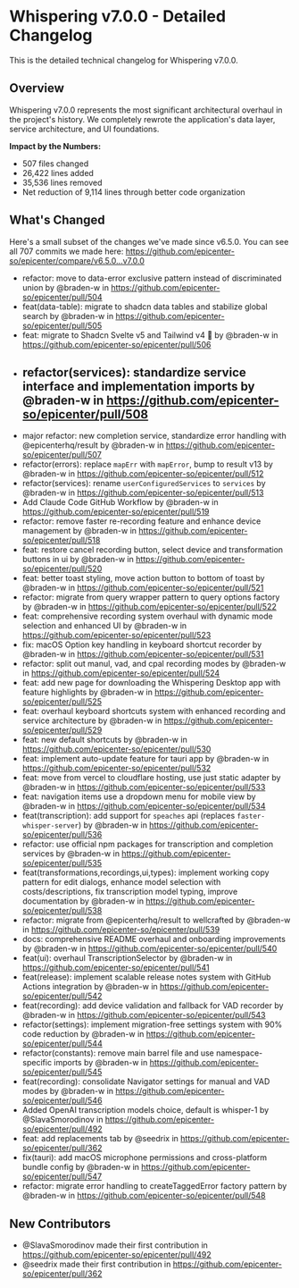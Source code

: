 # Whispering v7.0.0 - Detailed Changelog

This is the detailed technical changelog for Whispering v7.0.0.

## Overview

Whispering v7.0.0 represents the most significant architectural overhaul in the project's history. We completely rewrote the application's data layer, service architecture, and UI foundations.

**Impact by the Numbers:**
- 507 files changed
- 26,422 lines added
- 35,536 lines removed
- Net reduction of 9,114 lines through better code organization

## What's Changed

Here's a small subset of the changes we've made since v6.5.0. You can see all 707 commits we made here: https://github.com/epicenter-so/epicenter/compare/v6.5.0...v7.0.0

* refactor: move to data-error exclusive pattern instead of discriminated union by @braden-w in https://github.com/epicenter-so/epicenter/pull/504
* feat(data-table): migrate to shadcn data tables and stabilize global search by @braden-w in https://github.com/epicenter-so/epicenter/pull/505
* feat: migrate to Shadcn Svelte v5 and Tailwind v4 🚀 by @braden-w in https://github.com/epicenter-so/epicenter/pull/506
* ## refactor(services): standardize service interface and implementation imports by @braden-w in https://github.com/epicenter-so/epicenter/pull/508
* major refactor: new completion service, standardize error handling with @epicenterhq/result by @braden-w in https://github.com/epicenter-so/epicenter/pull/507
* refactor(errors): replace `mapErr` with `mapError`, bump to result v13 by @braden-w in https://github.com/epicenter-so/epicenter/pull/512
* refactor(services): rename `userConfiguredServices` to `services` by @braden-w in https://github.com/epicenter-so/epicenter/pull/513
* Add Claude Code GitHub Workflow by @braden-w in https://github.com/epicenter-so/epicenter/pull/519
* refactor: remove faster re-recording feature and enhance device management by @braden-w in https://github.com/epicenter-so/epicenter/pull/518
* feat: restore cancel recording button, select device and transformation buttons in ui by @braden-w in https://github.com/epicenter-so/epicenter/pull/520
* feat: better toast styling, move action button to bottom of toast by @braden-w in https://github.com/epicenter-so/epicenter/pull/521
* refactor: migrate from query wrapper pattern to query options factory by @braden-w in https://github.com/epicenter-so/epicenter/pull/522
* feat: comprehensive recording system overhaul with dynamic mode selection and enhanced UI by @braden-w in https://github.com/epicenter-so/epicenter/pull/523
* fix: macOS Option key handling in keyboard shortcut recorder by @braden-w in https://github.com/epicenter-so/epicenter/pull/531
* refactor: split out manul, vad, and cpal recording modes by @braden-w in https://github.com/epicenter-so/epicenter/pull/524
* feat: add new page for downloading the Whispering Desktop app with feature highlights by @braden-w in https://github.com/epicenter-so/epicenter/pull/525
* feat: overhaul keyboard shortcuts system with enhanced recording and service architecture by @braden-w in https://github.com/epicenter-so/epicenter/pull/529
* feat: new default shortcuts by @braden-w in https://github.com/epicenter-so/epicenter/pull/530
* feat: implement auto-update feature for tauri app by @braden-w in https://github.com/epicenter-so/epicenter/pull/532
* feat: move from vercel to cloudflare hosting, use just static adapter by @braden-w in https://github.com/epicenter-so/epicenter/pull/533
* feat: navigation items use a dropdown menu for mobile view by @braden-w in https://github.com/epicenter-so/epicenter/pull/534
* feat(transcription): add support for `speaches` api (replaces `faster-whisper-server`) by @braden-w in https://github.com/epicenter-so/epicenter/pull/536
* refactor: use official npm packages for transcription and completion services by @braden-w in https://github.com/epicenter-so/epicenter/pull/535
* feat(transformations,recordings,ui,types): implement working copy pattern for edit dialogs, enhance model selection with costs/descriptions, fix transcription model typing, improve documentation by @braden-w in https://github.com/epicenter-so/epicenter/pull/538
* refactor: migrate from @epicenterhq/result to wellcrafted by @braden-w in https://github.com/epicenter-so/epicenter/pull/539
* docs: comprehensive README overhaul and onboarding improvements by @braden-w in https://github.com/epicenter-so/epicenter/pull/540
* feat(ui): overhaul TranscriptionSelector by @braden-w in https://github.com/epicenter-so/epicenter/pull/541
* feat(release): implement scalable release notes system with GitHub Actions integration by @braden-w in https://github.com/epicenter-so/epicenter/pull/542
* feat(recording): add device validation and fallback for VAD recorder by @braden-w in https://github.com/epicenter-so/epicenter/pull/543
* refactor(settings): implement migration-free settings system with 90% code reduction by @braden-w in https://github.com/epicenter-so/epicenter/pull/544
* refactor(constants): remove main barrel file and use namespace-specific imports by @braden-w in https://github.com/epicenter-so/epicenter/pull/545
* feat(recording): consolidate Navigator settings for manual and VAD modes by @braden-w in https://github.com/epicenter-so/epicenter/pull/546
* Added OpenAI transcription models choice, default is whisper-1 by @SlavaSmorodinov in https://github.com/epicenter-so/epicenter/pull/492
* feat: add replacements tab by @seedrix in https://github.com/epicenter-so/epicenter/pull/362
* fix(tauri): add macOS microphone permissions and cross-platform bundle config by @braden-w in https://github.com/epicenter-so/epicenter/pull/547
* refactor: migrate error handling to createTaggedError factory pattern by @braden-w in https://github.com/epicenter-so/epicenter/pull/548

## New Contributors
* @SlavaSmorodinov made their first contribution in https://github.com/epicenter-so/epicenter/pull/492
* @seedrix made their first contribution in https://github.com/epicenter-so/epicenter/pull/362
